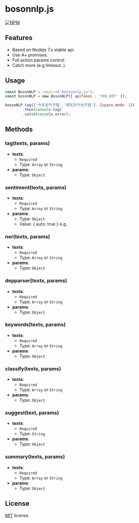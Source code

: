 # bosonnlp.js
[![NPM](https://nodei.co/npm/bosonnlp.js.png?stars&downloads)](https://nodei.co/npm/bosonnlp.js/)

## Features

 - Based on Nodejs 7.x stable api.
 - Use A+ promises.
 - Full action params control.
 - Catch more (e.g timeout..).

 ## Usage

 ```javascript
const BosonNLP = require('bostonnlp.js');
const bosonNLP = new BosonNLP({ apiToken : 'YOU_KEY' });

bosonNLP.tag(['今天天气不错','明天天气也不错'], {space_mode: 1})
         .then(console.log)
         .catch(console.error);
 ```

 ## Methods
 ### tag(texts, params)
 - **texts**:
   - `Required`
   - Type: `Array` or `String`
 - **params**:
   - Type: `Object`

 ### sentiment(texts, params)
 - **texts**:
   - `Required`
   - Type: `Array` or `String`
 - **params**:
   - Type: `Object`
   - Value: { auto: true } e.g..

 ### ner(texts, params)
 - **texts**:
   - `Required`
   - Type: `Array` or `String`
 - **params**:
   - Type: `Object`

 ### depparser(texts, params)
 - **texts**:
   - `Required`
   - Type: `Array` or `String`
 - **params**:
   - Type: `Object`

 ### keywords(texts, params)
 - **texts**:
   - `Required`
   - Type: `Array` or `String`
 - **params**:
   - Type: `Object`

 ### classify(texts, params)
 - **texts**:
   - `Required`
   - Type: `Array` or `String`
 - **params**:
   - Type: `Object`

 ### suggest(text, params)
 - **texts**:
   - `Required`
   - Type: `String`
 - **params**:
   - Type: `Object`

 ### summary(texts, params)
 - **texts**:
   - `Required`
   - Type: `Array` or `String`
 - **params**:
   - Type: `Object`

## License

[MIT](https://mths.be/mit) license.
